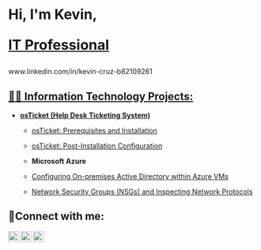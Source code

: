 <h1>Hi, I'm Kevin,

  
  
  [IT Professional](www.linkedin.com/in/kevin-cruz-b82109261)
  </h1> 
www.linkedin.com/in/kevin-cruz-b82109261
<a href="www.linkedin.com/in/kevin-cruz-b82109261">

<h2>👨‍💻 Information Technology Projects:</h2>

- <b>osTicket (Help Desk Ticketing System)</b>
  - [osTicket: Prerequisites and Installation](https://github.com/KevinVCruz26/osticket-prereqs)
  - [osTicket: Post-Installation Configuration](https://github.com/KevinVCruz26/osTicket-Post-Installation-Configuration)
  - <b>Microsoft Azure</b>
  - [Configuring On-premises Active Directory within Azure VMs](https://github.com/KevinVCruz26/Configuring-On-premises-Active-Directory-within-Azure-VMs)
  
  - [Network Security Groups (NSGs) and Inspecting Network Protocols](https://github.com/KevinVCruz26/Network-Security-Groups-NSGs-and-Inspecting-Network-Protocols)

<h2>🤳Connect with me:</h2>

[<img align="left" alt="Josh | Twitter" width="22px" src="https://cdn.jsdelivr.net/npm/simple-icons@v3/icons/twitter.svg" />][twitter]
[<img align="left" alt="Josh | LinkedIn" width="22px" src="https://cdn.jsdelivr.net/npm/simple-icons@v3/icons/linkedin.svg" />][linkedin]
[<img align="left" alt="Josh | Instagram" width="22px" src="https://cdn.jsdelivr.net/npm/simple-icons@v3/icons/instagram.svg" />][instagram]

[twitter]: https://twitter.com/Josh
[instagram]: https://www.instagram.com/Josh
[linkedin]: https://linkedin.com/in/Josh
